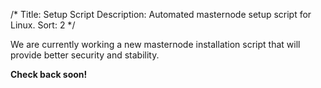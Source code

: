 /*
Title: Setup Script
Description: Automated masternode setup script for Linux.
Sort: 2
*/

We are currently working a new masternode installation script that will provide better security and stability.  

__Check back soon!__